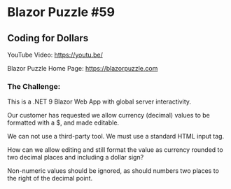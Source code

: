 # Blazor Puzzle #59

## Coding for Dollars

YouTube Video: https://youtu.be/

Blazor Puzzle Home Page: https://blazorpuzzle.com

### The Challenge:

This is a .NET 9 Blazor Web App with global server interactivity.

Our customer has requested we allow currency (decimal) values to be formatted with a $, and made editable.

We can not use a third-party tool. We must use a standard HTML input tag.

How can we allow editing and still format the value as currency rounded to two decimal places and including a dollar sign?

Non-numeric values should be ignored, as should numbers two places to the right of the decimal point.

